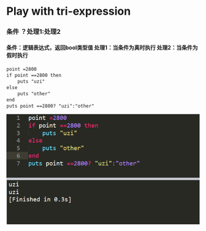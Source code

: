 # Play with tri-expression



### 条件 ？处理1:处理2

#### 条件：逻辑表达式，返回bool类型值 处理1：当条件为**真**时执行 处理2：当条件为**假**时执行

```text
point =2800 
if point ==2800 then
	puts "uzi"
else 
	puts "other"
end
puts point ==2800? "uzi":"other"
```

![tri-expression](../.gitbook/assets/image%20%2872%29.png)


